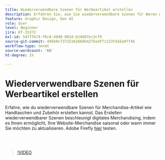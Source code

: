 ```yaml
---
title: Wiederverwendbare Szenen für Werbeartikel erstellen
description: Erfahren Sie, wie Sie wiederverwendbare Szenen für Waren wie Handtaschen und Zubehör erstellen.
feature: Graphic Design, Gen AI
role: User
level: Beginner
jira: KT-15372
exl-id: 54fffb74-f0c8-49d8-802d-b24687ec3cf9
source-git-commit: 495b9c73725162660b4275edffc123fd16a9ff4b
workflow-type: tm+mt
source-wordcount: '60'
ht-degree: 1%

---
```


# Wiederverwendbare Szenen für Werbeartikel erstellen

Erfahre, wie du wiederverwendbare Szenen für Merchandise-Artikel wie Handtaschen und Zubehör erstellen kannst. Das Erstellen wiederverwendbarer Szenen beschleunigt digitales Merchandising, indem es Ihnen ermöglicht, Ihre Website-Merchandise saisonal oder wann immer Sie möchten zu aktualisieren. Adobe Firefly [hier](https://firefly.adobe.com/) testen.

<br> 

>[!VIDEO](https://video.tv.adobe.com/v/3448476?quality=12&learn=on&hidetitle=true&captions=ger)
